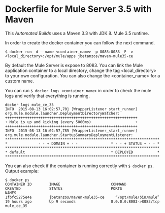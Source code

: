 # Dockerfile for Mule Server 3.5 with Maven

This *Automated Builds* uses a Maven 3.3 with JDK 8. Mule 3.5 runtime.

In order to create the docker container you can follow the next command.
```
$ docker run -d ——name <container_name> -p 8083:8083 -P -v <local_directory>:/opt/mule/apps jbetanzos/maven-mule35-ce
```
By default the Mule Server is expose to 8083. You can link the Mule application container to a local directory, change the tag <local_directory> to your own configuration. You can also change the <container_name> for a custom name.

You can run `$ docker logs <container_name>` in order to check the mule logs and verify that everything is running. 
```
docker logs mule_ce_35
INFO  2015-08-13 16:02:57,701 [WrapperListener_start_runner] org.mule.module.launcher.DeploymentDirectoryWatcher: 
++++++++++++++++++++++++++++++++++++++++++++++++++++++++++++
+ Mule is up and kicking (every 5000ms)                    +
++++++++++++++++++++++++++++++++++++++++++++++++++++++++++++
INFO  2015-08-13 16:02:57,785 [WrapperListener_start_runner] org.mule.module.launcher.StartupSummaryDeploymentListener: 
**********************************************************************
*              - - + DOMAIN + - -               * - - + STATUS + - - *
**********************************************************************
* default                                       * DEPLOYED           *
**********************************************************************
```
You can also check if the container is running correctly with `$ docker ps`. Output example:
```
$ docker ps
CONTAINER ID        IMAGE                       COMMAND                CREATED             STATUS                      PORTS                    NAMES
1fbfc5275e4e        jbetanzos/maven-mule35-ce     “/opt/mule/bin/mule”   19 hours ago        Up 9 seconds                0.0.0.0:8083->8083/tcp   mule_ce_35
```
